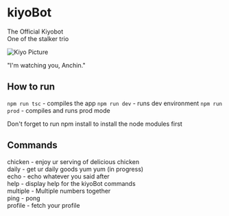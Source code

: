 # kiyoBot
The Official Kiyobot  
One of the stalker trio

![Kiyo Picture](https://i.imgur.com/uUnVWDt.jpg)

"I'm watching you, Anchin."

## How to run
`npm run tsc` - compiles the app
`npm run dev` - runs dev environment
`npm run prod` - compiles and runs prod mode

Don't forget to run npm install to install the node modules first

## Commands
chicken - enjoy ur serving of delicious chicken  
daily - get ur daily goods yum yum (in progress)  
echo - echo whatever you said after  
help - display help for the kiyoBot commands  
multiple - Multiple numbers together  
ping - pong  
profile - fetch your profile  
